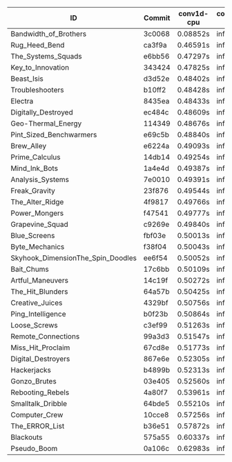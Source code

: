 |ID|Commit|conv1d-cpu|conv1d-gpu|DWSPConv2D-gpu|gemm-gpu|avg|
|-|-|-|-|-|-|-|
|Bandwidth_of_Brothers|3c0068|0.08852s|infs|infs|4.39682s|infs|
|Rug_Heed_Bend|ca3f9a|0.46591s|infs|infs|4.38730s|infs|
|The_Systems_Squads|e6bb56|0.47297s|infs|infs|4.40534s|infs|
|Key_to_Innovation|343424|0.47825s|infs|infs|4.60152s|infs|
|Beast_Isis|d3d52e|0.48402s|infs|infs|4.38420s|infs|
|Troubleshooters|b10ff2|0.48428s|infs|infs|4.43217s|infs|
|Electra|8435ea|0.48433s|infs|infs|4.37313s|infs|
|Digitally_Destroyed|ec484c|0.48609s|infs|infs|4.36691s|infs|
|Geo-Thermal_Energy|114349|0.48676s|infs|infs|4.31744s|infs|
|Pint_Sized_Benchwarmers|e69c5b|0.48840s|infs|infs|4.37235s|infs|
|Brew_Alley|e6224a|0.49093s|infs|infs|4.41840s|infs|
|Prime_Calculus|14db14|0.49254s|infs|infs|4.43278s|infs|
|Mind_Ink_Bots|1a4e4d|0.49387s|infs|infs|4.38390s|infs|
|Analysis_Systems|7e0010|0.49391s|infs|infs|4.36034s|infs|
|Freak_Gravity|23f876|0.49544s|infs|infs|4.36394s|infs|
|The_Alter_Ridge|4f9817|0.49766s|infs|infs|4.36679s|infs|
|Power_Mongers|f47541|0.49777s|infs|infs|4.39093s|infs|
|Grapevine_Squad|c9269e|0.49840s|infs|infs|4.42696s|infs|
|Blue_Screens|fbf03e|0.50013s|infs|infs|4.40008s|infs|
|Byte_Mechanics|f38f04|0.50043s|infs|infs|4.44519s|infs|
|Skyhook_DimensionThe_Spin_Doodles|ee6f54|0.50052s|infs|infs|4.37212s|infs|
|Bait_Chums|17c6bb|0.50109s|infs|infs|4.38748s|infs|
|Artful_Maneuvers|14c19f|0.50272s|infs|infs|4.41334s|infs|
|The_Hit_Blunders|64a57b|0.50425s|infs|infs|4.44185s|infs|
|Creative_Juices|4329bf|0.50756s|infs|infs|4.40416s|infs|
|Ping_Intelligence|b0f23b|0.50864s|infs|infs|4.41700s|infs|
|Loose_Screws|c3ef99|0.51263s|infs|infs|4.44904s|infs|
|Remote_Connections|99a3d3|0.51547s|infs|infs|4.40316s|infs|
|Miss_Hit_Proclaim|67cd8e|0.51773s|infs|infs|4.43901s|infs|
|Digital_Destroyers|867e6e|0.52305s|infs|infs|4.62856s|infs|
|Hackerjacks|b4899b|0.52313s|infs|infs|4.43757s|infs|
|Gonzo_Brutes|03e405|0.52560s|infs|infs|4.40966s|infs|
|Rebooting_Rebels|4a80f7|0.53961s|infs|infs|4.60559s|infs|
|Smalltalk_Dribble|64bde5|0.55210s|infs|infs|4.47794s|infs|
|Computer_Crew|10cce8|0.57256s|infs|infs|4.63258s|infs|
|The_ERROR_List|b36e51|0.57872s|infs|infs|4.73455s|infs|
|Blackouts|575a55|0.60337s|infs|infs|4.45780s|infs|
|Pseudo_Boom|0a106c|0.62983s|infs|infs|4.48065s|infs|

